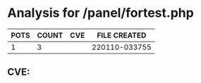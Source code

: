 # Analysis for /panel/fortest.php
| POTS | COUNT | CVE | FILE CREATED |
|---|---|---|---|
| 1 | 3 | | 220110-033755 |

## CVE: 
